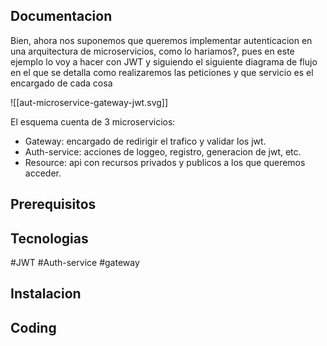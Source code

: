 ## Documentacion

Bien, ahora nos suponemos que queremos implementar autenticacion en una arquitectura de microservicios, como lo hariamos?, pues en este ejemplo lo voy a hacer con JWT y siguiendo el siguiente diagrama de flujo en el que se detalla como realizaremos las peticiones y que servicio es el encargado de cada cosa

![[aut-microservice-gateway-jwt.svg]]

El esquema cuenta de 3 microservicios:
- Gateway: encargado de redirigir el trafico y validar los jwt.
- Auth-service: acciones de loggeo, registro, generacion de jwt, etc.
- Resource: api con recursos privados y publicos a los que queremos acceder.

## Prerequisitos

## Tecnologias
#JWT #Auth-service #gateway

## Instalacion

## Coding